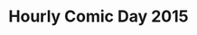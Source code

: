 ---
layout: story
title: Hourly Comic Day 2015
image: /assets/comics/hourlies2015-
imageType: .jpeg
pageNumber: 4
baseurl: /other/hourlies/hourlies2015-
numPages: 8
origin: other/hourlies.html
---